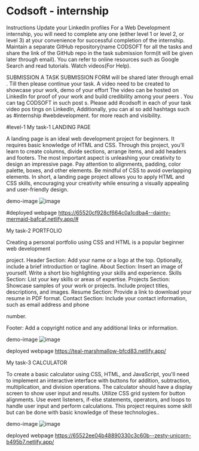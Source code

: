 # Codsoft - internship

Instructions
Update your LinkedIn profiles
For a Web Development internship, you will need to complete any one
(either level 1 or level 2, or level 3) at your convenience for successful
completion of the internship.
Maintain a separate GitHub repository(name CODSOFT for all the tasks and
share the link of the GitHub repo in the task submission form(it will be given
later through email).
You can refer to online resources such as Google Search and read tutorials.
Watch videos(For Help).


SUBMISSION
A TASK SUBMISSION FORM will be shared
later through email . Till then please continue
your task.
A video need to be created to showcase your work,
demo of your effort
The video can be hosted on LinkedIn for proof of
your work and build credibility among your peers .
You can tag CODSOFT in such post s.
Please add #codsoft in each of your task
video pos tings on LinkedIn, Additionally, you
can al so add hashtags such as #internship
#webdevelopment. for more reach and
visibility.


#level-1
My task-1
LANDING PAGE

A landing page is an ideal web development project for beginners. It requires basic
knowledge of HTML and CSS. Through this project, you'll learn to create columns, divide
sections, arrange items, and add headers and footers. The most important aspect is
unleashing your creativity to design an impressive page. Pay attention to alignments,
padding, color palette, boxes, and other elements. Be mindful of CSS to avoid overlapping
elements. In short, a landing page project allows you to apply HTML and CSS skills,
encouraging your creativity while ensuring a visually appealing and user-friendly design.

demo-image
![image](https://github.com/PraneswarGanesan/Codsoft/assets/118578571/80057499-ab23-4130-b1bd-4ac3373df283)


#deployed webpage
https://65520cf928cf664c0a1cdba4--dainty-mermaid-bafcaf.netlify.app/#


My task-2
PORTFOLIO

Creating a personal portfolio using CSS and HTML is a popular beginner web development

project.
Header Section: Add your name or a logo at the top.
Optionally, include a brief introduction or tagline.
About Section: Insert an image of yourself.
Write a short bio highlighting your skills and experience.
Skills Section: List your key skills or areas of expertise.
Projects Section: Showcase samples of your work or projects.
Include project titles, descriptions, and images.
Resume Section: Provide a link to download your resume in PDF format.
Contact Section: Include your contact information, such as email address and phone

number.

Footer: Add a copyright notice and any additional links or information.

demo-image
![image](https://github.com/PraneswarGanesan/Codsoft/assets/118578571/9e92a7f0-a210-45d3-b02d-7b337020f25c)

deployed webpage
https://teal-marshmallow-bfcd83.netlify.app/


My task-3
CALCULATOR

To create a basic calculator using CSS, HTML, and JavaScript, you'll need to implement an
interactive interface with buttons for addition, subtraction, multiplication, and division
operations. The calculator should have a display screen to show user input and results. Utilize
CSS grid system for button alignments. Use event listeners, if-else statements, operators, and
loops to handle user input and perform calculations. This project requires some skill but can be
done with basic knowledge of these technologies..


demo-image
![image](https://github.com/PraneswarGanesan/Codsoft/assets/118578571/0085e1b6-b174-4ef4-8b8c-954c382ca0ef)


deployed webpage
https://65522ee04b48890330c3c60b--zesty-unicorn-b495b7.netlify.app/
